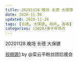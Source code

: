```yaml
---
title: 20201128 晚场 长德 大保镖 
date: 2020-11-28
updated: 2020-11-28
tags: [长德, 大保镖, 相声, 高峰] 
categories: (2020)庚子年场次
---
```

20201128 晚场 长德 大保镖 



[视频源1](https://weibo.com/6574451359/Jw2F3u64f) by @栾云平粉丝团后援会

